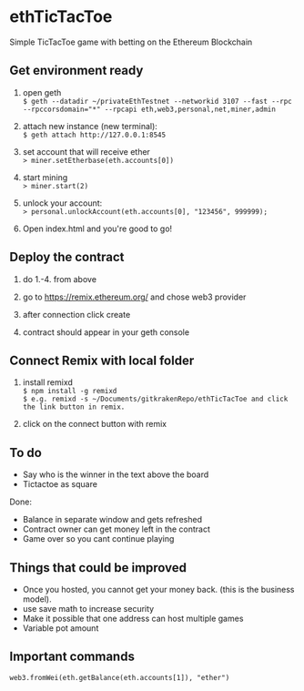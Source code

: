 # ethTicTacToe
Simple TicTacToe game with betting on the Ethereum Blockchain

## Get environment ready
1. open geth        
`$ geth --datadir ~/privateEthTestnet --networkid 3107 --fast --rpc --rpccorsdomain="*" --rpcapi eth,web3,personal,net,miner,admin`

2. attach new instance (new terminal):    
`$ geth attach http://127.0.0.1:8545`

3. set account that will receive ether    
`> miner.setEtherbase(eth.accounts[0])`

4. start mining    
`> miner.start(2)`

5. unlock your account:    
`> personal.unlockAccount(eth.accounts[0], "123456", 999999);`

6. Open index.html and you're good to go!    

## Deploy the contract
1. do 1.-4. from above    

2. go to https://remix.ethereum.org/ and chose web3 provider    

3. after connection click create

4. contract should appear in your geth console

## Connect Remix with local folder
1. install remixd     
`$ npm install -g remixd`   
`$ e.g. remixd -s ~/Documents/gitkrakenRepo/ethTicTacToe and click the link button in remix.`   

2. click on the connect button with remix 

## To do
+ Say who is the winner in the text above the board
+ Tictactoe as square

Done:   
+ Balance in separate window and gets refreshed
+ Contract owner can get money left in the contract
+ Game over so you cant continue playing

## Things that could be improved
+ Once you hosted, you cannot get your money back. (this is the business model).    
+ use save math to increase security    
+ Make it possible that one address can host multiple games    
+ Variable pot amount    

## Important commands
`web3.fromWei(eth.getBalance(eth.accounts[1]), "ether")`